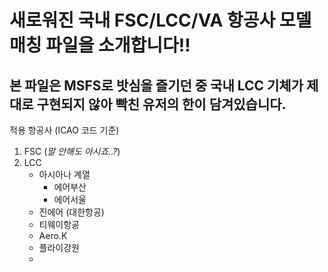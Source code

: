 # 새로워진 국내 FSC/LCC/VA 항공사 모델 매칭 파일을 소개합니다!!

## 본 파일은 MSFS로 밧심을 즐기던 중 국내 LCC 기체가 제대로 구현되지 않아 빡친 유저의 한이 담겨있습니다.

적용 항공사 (ICAO 코드 기준)

1. FSC (*말 안해도 아시죠..?*)
2. LCC
    - 아시아나 계열
      * 에어부산
      * 에어서울
    - 진에어 (대한항공)
    - 티웨이항공
    - Aero.K
    - 플라이강원
    - 
